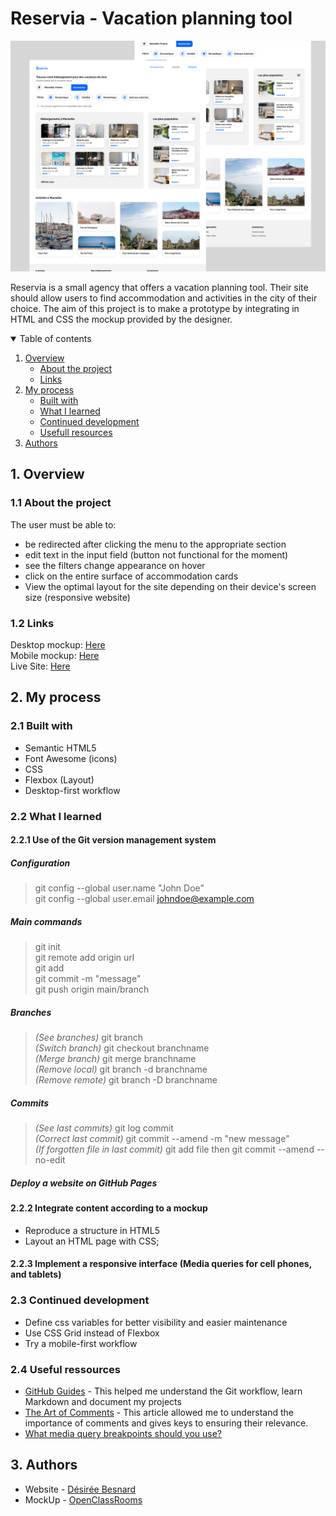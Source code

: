 # Reservia - Vacation planning tool 

![Reservia project thumbnail](assets/readmethumbnail.jpg)

Reservia is a small agency that offers a vacation planning tool. Their site should allow users to find accommodation and activities in the city of their choice. The aim of this project is to make a prototype by integrating in HTML and CSS the mockup provided by the designer.

<details open>
<summary>Table of contents</summary>

1. [Overview](#overview)
    - [About the project](#about-the-project)
    - [Links](#links)
2. [My process](#my-process)
    - [Built with](#built-with)
    - [What I learned](#what-i-learned)
    - [Continued development](#continued-development)
    - [Usefull resources](#usefull-resources)
3. [Authors](#authors)
</details>

## 1. Overview

### 1.1 About the project

The user must be able to:
- be redirected after clicking the menu to the appropriate section
- edit text in the input field (button not functional for the moment)
- see the filters change appearance on hover
- click on the entire surface of accommodation cards
- View the optimal layout for the site depending on their device's screen size (responsive website)

### 1.2 Links
Desktop mockup: [Here](https://desireebesnard.github.io/DesireeBesnard_2_16082021/assets/desktop%20-%201.png)  
Mobile mockup: [Here](https://desireebesnard.github.io/DesireeBesnard_2_16082021/assets/iphone8-1.png)  
Live Site: [Here](https://desireebesnard.github.io/DesireeBesnard_2_16082021/)

## 2. My process

### 2.1 Built with
- Semantic HTML5
- Font Awesome (icons)
- CSS
- Flexbox (Layout)
- Desktop-first workflow

### 2.2 What I learned

#### 2.2.1 Use of the Git version management system

##### Configuration
> git config --global user.name "John Doe"  
> git config --global user.email johndoe@example.com

##### Main commands
> git init  
> git remote add origin url  
> git add  
> git commit -m "message"  
> git push origin main/branch

##### Branches
> *(See branches)* git branch  
> *(Switch branch)* git checkout branchname  
> *(Merge branch)* git merge branchname  
> *(Remove local)* git branch -d branchname  
> *(Remove remote)* git branch -D branchname  

##### Commits
> *(See last commits)* git log commit  
> *(Correct last commit)* git commit --amend -m "new message"  
> *(If forgotten file in last commit)* git add file then git commit --amend --no-edit  

##### Deploy a website on GitHub Pages

#### 2.2.2 Integrate content according to a mockup
- Reproduce a structure in HTML5
- Layout an HTML page with CSS;

#### 2.2.3 Implement a responsive interface (Media queries for cell phones, and tablets)

### 2.3 Continued development
- Define css variables for better visibility and easier maintenance
- Use CSS Grid instead of Flexbox
- Try a mobile-first workflow

### 2.4 Useful ressources
- [GitHub Guides](https://guides.github.com/) - This helped me understand the Git workflow, learn Markdown and document my projects
- [The Art of Comments](https://css-tricks.com/the-art-of-comments/) - This article allowed me to understand the importance of comments and gives keys to ensuring their relevance.
- [What media query breakpoints should you use? ](https://coder-coder.com/media-query-breakpoints/)

## 3. Authors
- Website - [Désirée Besnard](https://github.com/DesireeBesnard)
- MockUp - [OpenClassRooms](https://openclassrooms.com/fr/)